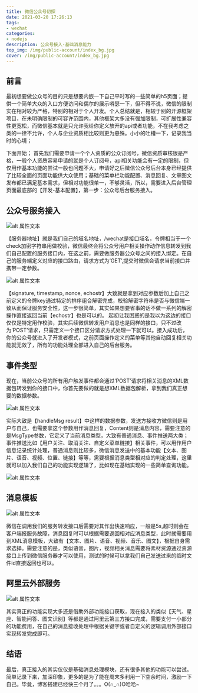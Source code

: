 ```yaml
---
title: 微信公众号初探
date: 2021-03-20 17:26:13
tags:
- wechat
categories:
- nodejs
description: 公众号接入-基础消息能力
top_img: /img/public-account/index_bg.jpg
cover: /img/public-account/index_bg.jpg
---
```


## 前言

最初想要做公众号的目的只是想要内嵌一下自己平时写的一些简单的h5页面；提供一个简单大众的入口方便访问和偶尔的展示嘚瑟一下，但不得不说，微信的限制实在相对较为严格，特别的相对于个人开发。个人总结就是，相较于别的开源框架项目，在未明确限制的可容许范围内，其他框架大多没有强加限制，可扩展性兼容性更宽松，而微信基本就是只允许我给你定义放开的api或者功能，不在我考虑之类的一律不允许，个人与企业资质相比较则更为悬殊。小小的吐槽一下，记录我当时的心境；

下面开始；
首先我们需要申请一个个人资质的公众订阅号，微信资质审核很是严格，一般个人资质容易申请的就是个人订阅号，api相关功能会有一定的限制，但仅用作基本功能的尝试一般也问题不大，申请好之后微信公众号后台本身已经提供了比较全面的页面功能供大众使用；基础的菜单栏功能配置、消息回复、文章图文发布都已满足基本需求，但相对功能很单一，不够灵活，所以，需要进入后台管理页面最底部的【开发-基本配置】，第一步：公众号后台服务接入。

## 公众号服务接入

![alt 属性文本](/img/public-account/server_config.jpg)

【服务器地址】就是我们自己的域名地址，/wechat是接口域名，令牌相当于一个check加密字符串用做校验，微信最终会将公众号用户相关操作动作信息转发到我们自己配置的服务接口内，在这之前，需要做服务器公众号之间的接入绑定。在自己的服务端定义对应的接口路由，请求方式为‘GET’,提交时微信会请求当前接口并携带一定参数。

![alt 属性文本](/img/public-account/auth.jpg)

【signature, timestamp, nonce, echostr】大致就是拿到对应参数后加上自己之前定义的令牌key通过特定的排序组合解密完成，校验解密字符串是否与微信端一致从而保证服务安全性，这一步很简单，其实如果想要省事的话不做一系列的解密操作直接返回当前【echostr】也是可以的。
起初让我困惑的是我以为这边的接口仅仅是特定用作校验，其实后续微信转发用户消息也是同样的接口，只不过改为‘POST’请求，只需定义一个接口区分请求方式处理一下就可以。接入成功后，你的公众号就进入了开发者模式，之前页面操作定义的菜单等其他自动回复相关功能就无效了，所有的功能处理全部进入自己的后台服务。


## 事件类型

现在，当前公众号的所有用户触发事件都会通过‘POST’请求将相关消息的XML数据包转发到你的接口中，你首先要做的就是想XML数据包解析，拿到我们真正想要的数据参数。

![alt 属性文本](/img/public-account/message_content.jpg)

实际大致是【handleMsg result】中这样的数据参数，发送方接收方微信则是用户与自己，也需要拿这个参数用作消息回复，Content则是消息内容，需要注意的是MsgType参数，它定义了当前消息类型，大致有普通消息、事件推送两大类；事件推送比如【用户关注、取消关注、自定义菜单链接】相关事件，可以用作用户信息记录统计处理，普通消息则比较多，微信消息发送中的基本功能【文本、图片、语音、视频、位置、链接】等等，需要根据消息类型相对应的判定处理，这里就可以加入我们自己的功能实现逻辑了，比如现在基础实现的一些简单查询功能。

![alt 属性文本](/img/public-account/feature_find.png)

## 消息模板

![alt 属性文本](/img/public-account/msg_template.png)

微信在调用我们的服务转发接口后需要对其作出快速响应，一般是5s,超时则会在客户端报服务故障，消息回复时可以根据需要返回相对应消息类型，此时就需要用到XML消息模板，大致有【文本、图片、语音、视频、音乐、图文】，根据自身需求选择。需要注意的是，类似语音，图片，视频相关消息需要将素材资源通过资源接口上传到微信服务器才可以使用，测试的时候可以拿我们自己发送过来的临时文件id直接返回也可以。

## 阿里云外部服务

![alt 属性文本](/img/public-account/aliy.jpg)

其实真正的功能实现大多还是借助外部功能接口获取，现在接入的类似【天气、星座、智能问答、图文识别】等都是通过阿里云第三方接口完成，需要支付一小部分的功能费用，在自己的消息接收处理中根据关键字或者自定义的逻辑调用外部接口实现转发完成即可。

## 结语

最后，真正接入的其实仅仅是基础消息处理模块，还有很多其他的功能可以尝试。简单记录下来，加深印象，更多的是为了能在周末多利用一下空余时间，激励一下自己。毕竟，博客搭建已经快三个月了。。。O(∩_∩)O哈哈~